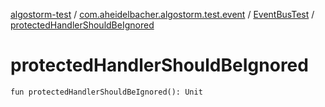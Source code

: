 [algostorm-test](../../index.md) / [com.aheidelbacher.algostorm.test.event](../index.md) / [EventBusTest](index.md) / [protectedHandlerShouldBeIgnored](.)

# protectedHandlerShouldBeIgnored

`fun protectedHandlerShouldBeIgnored(): Unit`